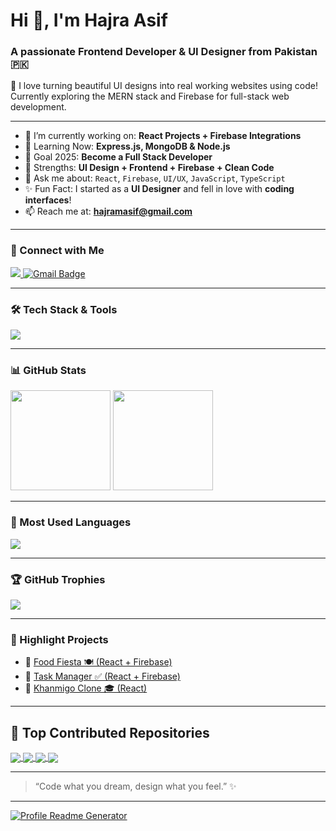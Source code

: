 <h1>Hi 👋, I'm Hajra Asif</h1>
<h3>A passionate Frontend Developer & UI Designer from Pakistan 🇵🇰</h3>

🌟 I love turning beautiful UI designs into real working websites using code!  
Currently exploring the MERN stack and Firebase for full-stack web development.

---

- 🔭 I’m currently working on: **React Projects + Firebase Integrations**
- 🌱 Learning Now: **Express.js, MongoDB & Node.js**
- 🎯 Goal 2025: **Become a Full Stack Developer**
- 🧠 Strengths: **UI Design + Frontend + Firebase + Clean Code**
- 💬 Ask me about: `React`, `Firebase`, `UI/UX`, `JavaScript`, `TypeScript`
- ✨ Fun Fact: I started as a **UI Designer** and fell in love with **coding interfaces**!
- 📫 Reach me at: **hajramasif@gmail.com**

---

### 💼 Connect with Me
<p align="left">
  <a href="https://www.linkedin.com/in/hajra-asif-902266232/" target="_blank">
    <img src="https://img.shields.io/badge/LinkedIn-blue?style=for-the-badge&logo=linkedin&logoColor=white" />
  </a>
  <a href="mailto:hajramasif@gmail.com">
    <img src="https://img.shields.io/badge/Gmail-D14836?style=for-the-badge&logo=gmail&logoColor=white" alt="Gmail Badge"/>
  </a>
</p>


---

### 🛠️ Tech Stack & Tools

<p align="left">
  <img src="https://skillicons.dev/icons?i=html,css,js,ts,react,tailwind,bootstrap,figma,nodejs,express,mongodb,firebase,github,vscode" />
</p>

---

### 📊 GitHub Stats

<p>
  <img src="https://github-readme-stats.vercel.app/api?username=Hajra-Asif&show_icons=true&theme=tokyonight" height="160"/>
  <img src="https://streak-stats.demolab.com?user=Hajra-Asif&theme=tokyonight&hide_border=false" height="160"/>
</p>

---

### 📌 Most Used Languages

<p>
  <img src="https://github-readme-stats.vercel.app/api/top-langs/?username=Hajra-Asif&layout=compact&theme=tokyonight&hide_border=false" />
</p>

---

### 🏆 GitHub Trophies

<p>
  <img src="https://github-profile-trophy.vercel.app/?username=Hajra-Asif&theme=tokyonight&no-frame=true&margin-w=10" />
</p>

---

### 🚀 Highlight Projects

- 🔗 [Food Fiesta 🍽️ (React + Firebase)](https://fooodfiesta.netlify.app/)
- 🔗 [Task Manager ✅ (React + Firebase)](https://usertaskmanagementt.netlify.app/)
- 🔗 [Khanmigo Clone 🎓 (React)](https://khanmigoai.netlify.app/)

---

## 📌 Top Contributed Repositories

<a href="https://github.com/HajraAsif/FoodFiesta">
  <img align="center" src="https://github-readme-stats.vercel.app/api/pin/?username=Hajra-Asif&repo=FoodFiesta&theme=dark&bg_color=0d1117" />
</a>

<a href="https://github.com/HajraAsif/task-management">
  <img align="center" src="https://github-readme-stats.vercel.app/api/pin/?username=Hajra-Asif&task-management&theme=dark&bg_color=0d1117" />
</a>

<a href="https://github.com/HajraAsif/expense-tracker">
  <img align="center" src="https://github-readme-stats.vercel.app/api/pin/?username=Hajra-Asif&repo=expense-tracker&theme=dark&bg_color=0d1117"" />
</a>

<a href="https://github.com/HajraAsif/BornToBeChef">
  <img align="center" src="https://github-readme-stats.vercel.app/api/pin/?username=Hajra-Asif&repo=BornToBeChef&theme=dark&bg_color=0d1117" />
</a>


---



> “Code what you dream, design what you feel.” ✨

---

<p>
  <a href="https://profile-readme-generator.com" target="_blank">
    <img src="https://camo.githubusercontent.com/14a646a2ab516c4af8961aa726117a10597be3f0e8d2711d716217fd544a2bd5/68747470733a2f2f70726f66696c652d726561646d652d67656e657261746f722e636f6d2f6173736574732f736e616b652e737667" alt="Profile Readme Generator" />
  </a>
</p>
